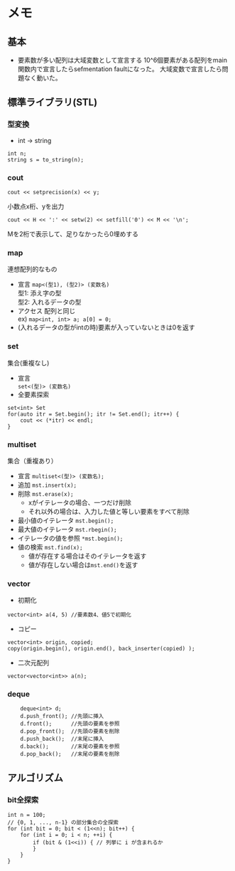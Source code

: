 # メモ
## 基本
- 要素数が多い配列は大域変数として宣言する
10^6個要素がある配列をmain関数内で宣言したらsefmentation faultになった。
大域変数で宣言したら問題なく動いた。

## 標準ライブラリ(STL)
### 型変換
- int -> string  
```
int n;
string s = to_string(n);
```
### cout
```
cout << setprecision(x) << y;
```
小数点x桁、yを出力

```
cout << H << ':' << setw(2) << setfill('0') << M << '\n';
```
Mを2桁で表示して、足りなかったら0埋めする

### map
連想配列的なもの
- 宣言
`map<(型1), (型2)> (変数名)`  
型1: 添え字の型  
型2: 入れるデータの型  
- アクセス
配列と同じ  
ex) `map<int, int> a; a[0] = 0;`
- (入れるデータの型がintの時)要素が入っていないときは0を返す

### set
集合(重複なし)
- 宣言  
`set<(型)> (変数名)`
- 全要素探索
```
set<int> Set
for(auto itr = Set.begin(); itr != Set.end(); itr++) {
    cout << (*itr) << endl;
}
```

### multiset
集合（重複あり）
- 宣言
`multiset<(型)> (変数名);`
- 追加
`mst.insert(x);`
- 削除
`mst.erase(x);`
  - xがイテレータの場合、一つだけ削除
  - それ以外の場合は、入力した値と等しい要素をすべて削除
- 最小値のイテレータ
`mst.begin();`
- 最大値のイテレータ
`mst.rbegin();`
- イテレータの値を参照
`*mst.begin();`
- 値の検索
`mst.find(x);`
  - 値が存在する場合はそのイテレータを返す
  - 値が存在しない場合は`mst.end()`を返す

### vector
- 初期化
```
vector<int> a(4, 5) //要素数4、値5で初期化
```
- コピー
```
vector<int> origin, copied;
copy(origin.begin(), origin.end(), back_inserter(copied) );
```
- 二次元配列
```
vector<vector<int>> a(n);
```

### deque
```
    deque<int> d;
    d.push_front(); //先頭に挿入
    d.front();      //先頭の要素を参照
    d.pop_front();  //先頭の要素を削除
    d.push_back();  //末尾に挿入
    d.back();       //末尾の要素を参照
    d.pop_back();   //末尾の要素を削除
```

## アルゴリズム
### bit全探索
```
int n = 100;
// {0, 1, ..., n-1} の部分集合の全探索
for (int bit = 0; bit < (1<<n); bit++) {
    for (int i = 0; i < n; ++i) {
        if (bit & (1<<i)) { // 列挙に i が含まれるか
        }
    }
}
```
